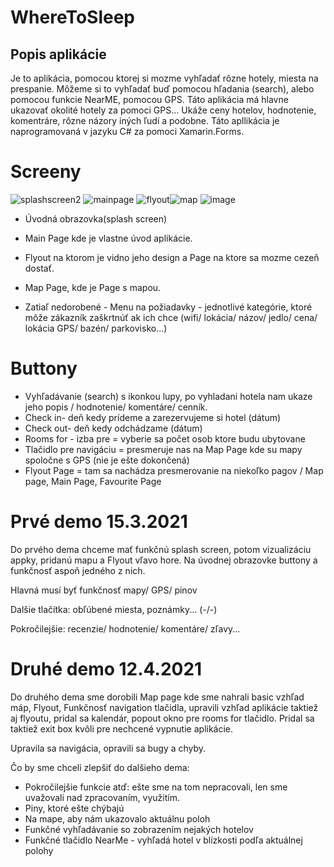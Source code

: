 # WhereToSleep

## Popis aplikácie 
Je to aplikácia, pomocou ktorej si mozme vyhľadať rôzne hotely, miesta na prespanie. Môžeme si to vyhľadať buď pomocou hľadania (search), alebo pomocou funkcie NearME, pomocou GPS. Táto aplikácia má hlavne ukazovať okolité hotely za pomoci GPS... Ukáže ceny hotelov, hodnotenie, komentráre, rôzne názory iných ľudí a podobne. Táto apllikácia je naprogramovaná v jazyku C# za pomoci Xamarin.Forms. 

# Screeny
![splashscreen2](https://user-images.githubusercontent.com/71751430/111030096-ced71280-8400-11eb-9b28-c9b79df06074.png) ![mainpage](https://user-images.githubusercontent.com/71751430/114319263-0d9bdd80-9b11-11eb-969e-27acd6ec06cc.png) ![flyout](https://user-images.githubusercontent.com/71751430/114319171-9108ff00-9b10-11eb-9cdd-80458de10372.png)![map](https://user-images.githubusercontent.com/71751430/114319344-5bb0e100-9b11-11eb-9450-02864f260e26.png)
![image](https://user-images.githubusercontent.com/71751172/114321456-25785f00-9b1b-11eb-8180-f21cf02efe07.png)


- Úvodná obrazovka(splash screen)

- Main Page kde je vlastne úvod aplikácie. 

- Flyout na ktorom je vidno jeho design a Page na ktore sa mozme cezeň dostať. 

- Map Page, kde je Page s mapou. 

- Zatiaľ nedorobené - Menu na požiadavky - jednotlivé kategórie, ktoré môže zákazník zaškrtnúť ak ich chce (wifi/ lokácia/ názov/ jedlo/ cena/ lokácia GPS/ bazén/ parkovisko...)

# Buttony 
- Vyhľadávanie (search) s ikonkou lupy, po vyhladani hotela nam ukaze jeho  popis / hodnotenie/ komentáre/ cenník.
- Check in- deň kedy prídeme a zarezervujeme si hotel (dátum)
- Check out- deň kedy odchádzame (dátum)
- Rooms for - izba pre = vyberie sa počet osob ktore budu ubytovane 
- Tlačidlo pre navigáciu = presmeruje nas na Map Page kde su mapy spoločne s GPS (nie je ešte dokončená)
- Flyout Page = tam sa nachádza presmerovanie na niekoľko pagov / Map page, Main Page, Favourite Page 


# Prvé demo 15.3.2021

Do prvého dema chceme mať funkčnú splash screen, potom vizualizáciu appky, pridanú mapu a Flyout vľavo hore. Na úvodnej obrazovke buttony a funkčnosť aspoň jedného z nich.

Hlavná musí byť funkčnosť mapy/ GPS/ pinov

Dalšie tlačítka: obľúbené miesta, poznámky... (-/-)

Pokročilejšie: recenzie/ hodnotenie/ komentáre/ zľavy...

# Druhé demo 12.4.2021

Do druhého dema sme dorobili Map page kde sme nahrali basic vzhľad máp, Flyout, Funkčnosť navigation tlačidla, upravili vzhľad aplikácie taktiež aj flyoutu, pridal sa kalendár, popout okno pre rooms for tlačidlo.
Pridal sa taktiež exit box kvôli pre nechcené vypnutie aplikácie.

Upravila sa navigácia, opravili sa bugy a chyby. 

Čo by sme chceli zlepšiť do dalšieho dema:
 - Pokročilejšie funkcie atď: ešte sme na tom nepracovali, len sme uvažovali nad zpracovaním, využitím. 
 - Piny, ktoré ešte chýbajú
 - Na mape, aby nám ukazovalo aktuálnu poloh
 - Funkčné vyhľadávanie so zobrazením nejakých hotelov
 - Funkčné tlačidlo NearMe - vyhľadá hotel v blízkosti podľa aktuálnej polohy

